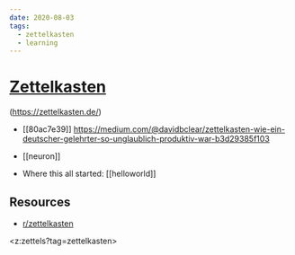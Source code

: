 ```yaml
---
date: 2020-08-03
tags:
  - zettelkasten
  - learning
---
```


# [Zettelkasten](https://de.wikipedia.org/wiki/Zettelkasten)

(https://zettelkasten.de/)

- [[80ac7e39]]
https://medium.com/@davidbclear/zettelkasten-wie-ein-deutscher-gelehrter-so-unglaublich-produktiv-war-b3d29385f103

- [[neuron]]

- Where this all started: [[helloworld]]
## Resources
- [r/zettelkasten](https://zk.zettel.page/)

<z:zettels?tag=zettelkasten>

